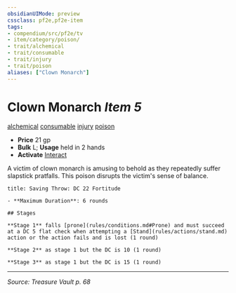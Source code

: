 ```yaml
---
obsidianUIMode: preview
cssclass: pf2e,pf2e-item
tags:
- compendium/src/pf2e/tv
- item/category/poison/
- trait/alchemical
- trait/consumable
- trait/injury
- trait/poison
aliases: ["Clown Monarch"]
---
```

# Clown Monarch *Item 5*  
[alchemical](alchemical.md "Alchemical Item Trait")  [consumable](consumable.md "Consumable Item Trait")  [injury](injury.md "Injury Item Trait")  [poison](Reference/Rules/Traits/poison.md "Poison Effect Trait")  

- **Price** 21 gp
- **Bulk** L; **Usage** held in 2 hands
- **Activate** [Interact](interact.md)

A victim of clown monarch is amusing to behold as they repeatedly suffer slapstick pratfalls. This poison disrupts the victim's sense of balance.

```ad-inline-affliction
title: Saving Throw: DC 22 Fortitude

- **Maximum Duration**: 6 rounds

## Stages

**Stage 1** falls [prone](rules/conditions.md#Prone) and must succeed at a DC 5 flat check when attempting a [Stand](rules/actions/stand.md) action or the action fails and is lost (1 round)

**Stage 2** as stage 1 but the DC is 10 (1 round)

**Stage 3** as stage 1 but the DC is 15 (1 round)
```


---
*Source: Treasure Vault p. 68*